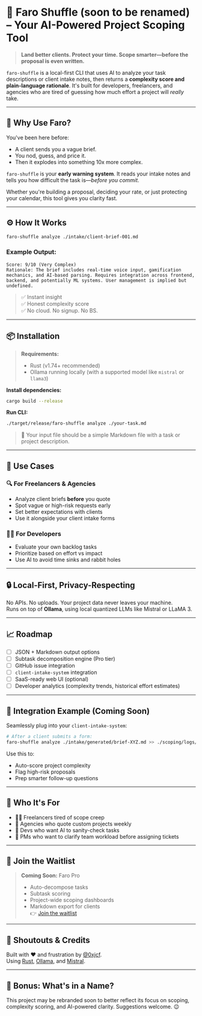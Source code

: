 # 🧠 Faro Shuffle (soon to be renamed) – Your AI-Powered Project Scoping Tool

> **Land better clients. Protect your time. Scope smarter—before the proposal is even written.**

`faro-shuffle` is a local-first CLI that uses AI to analyze your task descriptions or client intake notes, then returns a **complexity score and plain-language rationale**. It's built for developers, freelancers, and agencies who are tired of guessing how much effort a project will *really* take.

---

## 🚀 Why Use Faro?

You've been here before:

- A client sends you a vague brief.
- You nod, guess, and price it.
- Then it explodes into something 10x more complex.

`faro-shuffle` is your **early warning system**. It reads your intake notes and tells you how difficult the task is—*before you commit*.  

Whether you're building a proposal, deciding your rate, or just protecting your calendar, this tool gives you clarity fast.

---

## ⚙️ How It Works

```sh
faro-shuffle analyze ./intake/client-brief-001.md
```

### Example Output:
```
Score: 9/10 (Very Complex)
Rationale: The brief includes real-time voice input, gamification mechanics, and AI-based parsing. Requires integration across frontend, backend, and potentially ML systems. User management is implied but undefined.
```

> ✅ Instant insight  
> ✅ Honest complexity score  
> ✅ No cloud. No signup. No BS.

---

## 📦 Installation

> **Requirements:**  
> - Rust (v1.74+ recommended)  
> - Ollama running locally (with a supported model like `mistral` or `llama3`)  

**Install dependencies:**
```sh
cargo build --release
```

**Run CLI:**
```sh
./target/release/faro-shuffle analyze ./your-task.md
```

> 📝 Your input file should be a simple Markdown file with a task or project description.

---

## 💼 Use Cases

### 🔍 For Freelancers & Agencies
- Analyze client briefs **before** you quote
- Spot vague or high-risk requests early
- Set better expectations with clients
- Use it alongside your client intake forms

### 🧑‍💻 For Developers
- Evaluate your own backlog tasks
- Prioritize based on effort vs impact
- Use AI to avoid time sinks and rabbit holes

---

## 🔒 Local-First, Privacy-Respecting

No APIs. No uploads. Your project data never leaves your machine.  
Runs on top of **Ollama**, using local quantized LLMs like Mistral or LLaMA 3.

---

## 📈 Roadmap

- [ ] JSON + Markdown output options
- [ ] Subtask decomposition engine (Pro tier)
- [ ] GitHub issue integration
- [ ] `client-intake-system` integration
- [ ] SaaS-ready web UI (optional)
- [ ] Developer analytics (complexity trends, historical effort estimates)

---

## 🧪 Integration Example (Coming Soon)

Seamlessly plug into your `client-intake-system`:

```bash
# After a client submits a form:
faro-shuffle analyze ./intake/generated/brief-XYZ.md >> ./scoping/logs/report-XYZ.txt
```

Use this to:
- Auto-score project complexity
- Flag high-risk proposals
- Prep smarter follow-up questions

---

## 👥 Who It's For

- 🧑‍💻 Freelancers tired of scope creep
- 🏢 Agencies who quote custom projects weekly
- 🧠 Devs who want AI to sanity-check tasks
- 🧩 PMs who want to clarify team workload before assigning tickets

---

## 💬 Join the Waitlist

> **Coming Soon:** Faro Pro  
> - Auto-decompose tasks  
> - Subtask scoring  
> - Project-wide scoping dashboards  
> - Markdown export for clients  
> 👉 [Join the waitlist](#)

---

## 📣 Shoutouts & Credits

Built with ❤️ and frustration by [@0xjcf](https://github.com/0xjcf).  
Using [Rust](https://www.rust-lang.org/), [Ollama](https://ollama.com), and [Mistral](https://mistral.ai).

---

## 🧠 Bonus: What's in a Name?

This project may be rebranded soon to better reflect its focus on scoping, complexity scoring, and AI-powered clarity. Suggestions welcome. 😉 